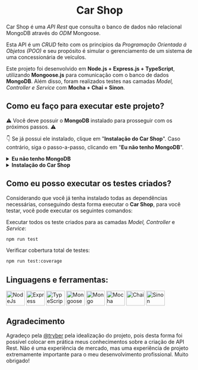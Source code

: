 <h1 align="center">Car Shop</h1>

Car Shop é uma *API Rest* que consulta o banco de dados não relacional MongoDB através do *ODM* Mongoose.

Esta API é um *CRUD* feito com os princípios da *Programação Orientada á Objetos (POO)* e seu propósito é simular o gerenciamento de um sistema de uma concessionária de veículos.

Este projeto foi desenvolvido em **Node.js + Express.js + TypeScript**, utilizando **Mongoose.js** para comunicação com o banco de dados **MongoDB**. Além disso, foram realizados testes nas camadas *Model, Controller e Service* com **Mocha + Chai + Sinon**.

## Como eu faço para executar este projeto?
⚠️ Você deve possuir o **MongoDB** instalado para prosseguir com os próximos passos. ⚠️

👇 Se já possui ele instalado, clique em "**Instalação do Car Shop**". Caso contrário, siga o passo-a-passo, clicando em "**Eu não tenho MongoDB**".

<details>
<summary><b>Eu não tenho MongoDB</b></summary>

Existem muitos tipos de instalações diferentes onde cada uma corresponde á um respectivo sistema operacional.

Clicando no link do com o nome do seu sistema operacional, você será direcionado para um tutorial da própria documentação do MongoDB.

[![Linux](https://img.shields.io/badge/Linux-FCC624?style=for-the-badge&logo=linux&logoColor=black)](https://www.mongodb.com/docs/manual/administration/install-on-linux/) [![macOS](https://img.shields.io/badge/mac%20os-000000?style=for-the-badge&logo=macos&logoColor=F0F0F0)](https://www.mongodb.com/docs/manual/tutorial/install-mongodb-on-os-x/) [![Windows](https://img.shields.io/badge/Windows-0078D6?style=for-the-badge&logo=windows&logoColor=white)](https://www.mongodb.com/docs/manual/tutorial/install-mongodb-on-windows/)

Depois disso, siga com a instalação do **Car Shop**.
</details>

<details>
<summary><b>Instalação do Car Shop</b></summary>

Clone o repositório na sua máquina local:
```bash
git clone git@github.com:Adolligit/car-shop.git
```

Entre na pasta **/car-shop** e instale as dependências:
```bash
cd /car-shop

npm install
```

Inicie a aplicação em modo de desenvolvimento:
```bash
npm run dev
```

</details>

## Como eu posso executar os testes criados?
Considerando que você já tenha instalado todas as dependências necessárias, conseguindo desta forma executar o **Car Shop**, para você testar, você pode executar os seguintes comandos:

Executar todos os teste criados para as camadas *Model, Controller* e *Service*:
```bash
npm run test
```

Verificar cobertura total de testes:
```bash
npm run test:coverage
```
##  Linguagens e ferramentas:
<div>
    <a href="https://nodejs.org/en/"><img align="center" alt="NodeJs" height="40" width="50" src="https://cdn.jsdelivr.net/gh/devicons/devicon/icons/nodejs/nodejs-original.svg"></a>
    <a href="https://expressjs.com/pt-br/"><img align="center" alt="Express" height="40" width="50" src="https://cdn.jsdelivr.net/gh/devicons/devicon/icons/express/express-original.svg"></a>
    <a href="https://www.typescriptlang.org/"><img align="center" alt="TypeScript" height="40" width="50" src="https://cdn.jsdelivr.net/gh/devicons/devicon/icons/typescript/typescript-original.svg"></a>
    <a href="https://mongoosejs.com/"><img align="center" alt="Mongoose" height="40" width="50" src="https://avatars.githubusercontent.com/u/7552965?s=280&v=4"></a>
    <a href="https://www.mongodb.com/"><img align="center" alt="Mongo" height="40" width="50" src="https://cdn.jsdelivr.net/gh/devicons/devicon/icons/mongodb/mongodb-plain-wordmark.svg"></a>
    <a href="https://mochajs.org/"><img align="center" alt="Mocha" height="40" width="50" src="https://cdn.jsdelivr.net/gh/devicons/devicon/icons/mocha/mocha-plain.svg"></a>
    <a href="https://www.chaijs.com/"><img align="center" alt="Chai" height="40" width="50" src="https://cdn.icon-icons.com/icons2/2699/PNG/512/chaijs_logo_icon_168435.png"></a>
    <a href="https://sinonjs.org/"><img align="center" alt="Sinon" height="40" width="50" src="https://avatars.githubusercontent.com/u/6570253?s=280&v=4"></a>
</div>

## Agradecimento
Agradeço pela [@tryber](https://github.com/tryber) pela idealização do projeto, pois desta forma foi possível colocar em prática meus conhecimentos sobre a criação de API Rest. Não é uma experiência de mercado, mas uma experiência de projeto extremamente importante para o meu desenvolvimento profissional. Muito obrigado!
